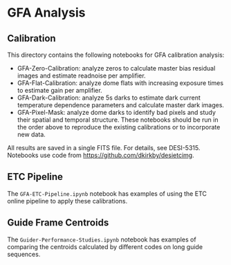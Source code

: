 # GFA Analysis

## Calibration

This directory contains the following notebooks for GFA calibration analysis:
 - GFA-Zero-Calibration: analyze zeros to calculate master bias residual images and estimate readnoise per amplifier.
 - GFA-Flat-Calibration: analyze dome flats with increasing exposure times to estimate gain per amplifier.
 - GFA-Dark-Calibration: analyze 5s darks to estimate dark current temperature dependence parameters and calculate master dark images.
 - GFA-Pixel-Mask: analyze dome darks to identify bad pixels and study their spatial and temporal structure.
These notebooks should be run in the order above to reproduce the existing calibrations or to incorporate new data.
 
All results are saved in a single FITS file. For details, see DESI-5315.  Notebooks use code from https://github.com/dkirkby/desietcimg.

## ETC Pipeline

The `GFA-ETC-Pipeline.ipynb` notebook has examples of using the ETC online pipeline to apply these calibrations.

## Guide Frame Centroids

The `Guider-Performance-Studies.ipynb` notebook has examples of comparing the centroids calculated by different codes on long guide sequences.
